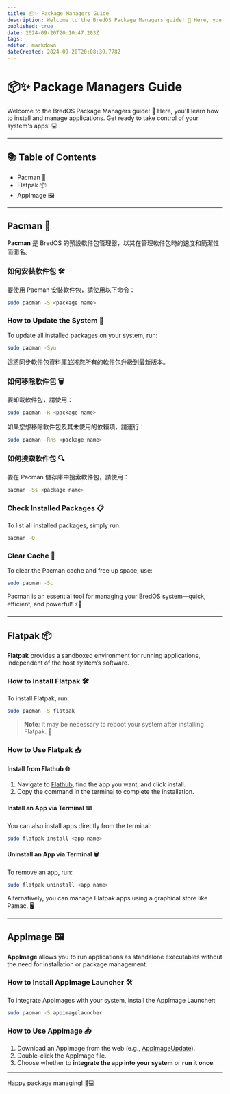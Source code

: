 ```yaml
---
title: 📦✨ Package Managers Guide
description: Welcome to the BredOS Package Managers guide! 🚀 Here, you'll learn how to install and manage applications
published: true
date: 2024-09-20T20:10:47.203Z
tags:
editor: markdown
dateCreated: 2024-09-20T20:08:39.778Z
---
```


# 📦✨ Package Managers Guide

Welcome to the BredOS Package Managers guide! 🚀 Here, you'll learn how to install and manage applications. Get ready to take control of your system's apps! 💻

---

## 📚 Table of Contents

- Pacman 🐧
- Flatpak 📦
- AppImage 🖼️

---

## Pacman 🐧

**Pacman** 是 BredOS 的預設軟件包管理器，以其在管理軟件包時的速度和簡潔性而聞名。

### 如何安裝軟件包 🛠️

要使用 Pacman 安裝軟件包，請使用以下命令：

```bash
sudo pacman -S <package name>
```

### How to Update the System 🔄

To update all installed packages on your system, run:

```bash
sudo pacman -Syu
```

這將同步軟件包資料庫並將您所有的軟件包升級到最新版本。

### 如何移除軟件包 🗑️

要卸載軟件包，請使用：

```bash
sudo pacman -R <package name>
```

如果您想移除軟件包及其未使用的依賴項，請運行：

```bash
sudo pacman -Rns <package name>
```

### 如何搜索軟件包 🔍

要在 Pacman 儲存庫中搜索軟件包，請使用：

```bash
pacman -Ss <package name>
```

### Check Installed Packages 📋

To list all installed packages, simply run:

```bash
pacman -Q
```

### Clear Cache 🧹

To clear the Pacman cache and free up space, use:

```bash
sudo pacman -Sc
```

Pacman is an essential tool for managing your BredOS system—quick, efficient, and powerful! ⚡🐧

---

## Flatpak 📦

**Flatpak** provides a sandboxed environment for running applications, independent of the host system’s software.

### How to Install Flatpak 🛠️

To install Flatpak, run:

```bash
sudo pacman -S flatpak
```

> **Note**: It may be necessary to reboot your system after installing Flatpak. 🔄

### How to Use Flatpak 📥

#### Install from Flathub 🌐

1. Navigate to [Flathub](https://flathub.org), find the app you want, and click install.
2. Copy the command in the terminal to complete the installation.

#### Install an App via Terminal ⌨️

You can also install apps directly from the terminal:

```bash
sudo flatpak install <app name>
```

#### Uninstall an App via Terminal 🗑️

To remove an app, run:

```bash
sudo flatpak uninstall <app name>
```

Alternatively, you can manage Flatpak apps using a graphical store like Pamac. 🖥️

---

## AppImage 🖼️

**AppImage** allows you to run applications as standalone executables without the need for installation or package management.

### How to Install AppImage Launcher 🛠️

To integrate AppImages with your system, install the AppImage Launcher:

```bash
sudo pacman -S appimagelauncher
```

### How to Use AppImage 📥

1. Download an AppImage from the web (e.g., [AppImageUpdate](https://appimage.github.io/AppImageUpdate)).
2. Double-click the AppImage file.
3. Choose whether to **integrate the app into your system** or **run it once**.

---

Happy package managing! 🎉💻
